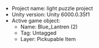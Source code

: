 <!-- UNITY CODE ASSIST INSTRUCTIONS START -->
- Project name: light puzzle project
- Unity version: Unity 6000.0.35f1
- Active game object:
  - Name: Blue_Lantren (2)
  - Tag: Untagged
  - Layer: Pickupable Item
<!-- UNITY CODE ASSIST INSTRUCTIONS END -->